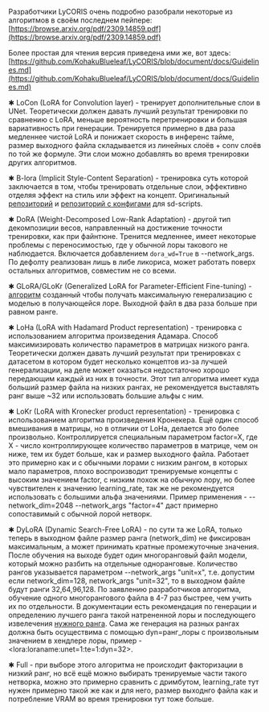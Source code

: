 Разработчики LyCORIS очень подробно разобрали некоторые из алгоритмов в своём последнем пейпере: [https://browse.arxiv.org/pdf/2309.14859.pdf](https://browse.arxiv.org/pdf/2309.14859.pdf)

Более простая для чтения версия приведена ими же, вот здесь: [https://github.com/KohakuBlueleaf/LyCORIS/blob/document/docs/Guidelines.md](https://github.com/KohakuBlueleaf/LyCORIS/blob/document/docs/Guidelines.md)

✱ LoCon (LoRA for Convolution layer) - тренирует дополнительные слои в UNet. Теоретически должен давать лучший результат тренировки по сравнению с LoRA, меньше вероятность перетренировки и большая вариативность при генерации. Тренируется примерно в два раза медленнее чистой LoRA и понижает скорость в инференс тайме, размер выходного файла складывается из линейных слоёв + conv слоёв по той же формуле. Эти слои можно добавлять во время тренировки других алгоритмов.

✱ B-lora (Implicit Style-Content Separation) - тренировка суть которой заключается в том, чтобы тренировать отдельные слои, эффективно отделяя эффект на стиль или эффект на концепт. Оригинальный [репозиторий](https://github.com/yardenfren1996/B-LoRA) и [репозиторий с конфигами](https://github.com/ThereforeGames/blora_for_kohya) для sd-scripts.

✱ DoRA (Weight-Decomposed Low-Rank Adaptation) - другой тип декомпозиции весов, направленный на достижение точности тренировки, как при файнтюне. Тренится медленнее, имеет некоторые проблемы с переносимостью, где у обычной лоры такового не наблюдается. Включается добавлением `dora_wd=True` в --network_args. По дефолту реализован лишь в либе ликориса, может работать поверх остальных алгоритмов, совместим не со всеми.

✱ GLoRA/GLoKr (Generalized LoRA for Parameter-Efficient Fine-tuning) - [алгоритм](https://arxiv.org/abs/2306.07967) созданный чтобы получать максимальную генерализацию с моделью в получающейся лоре. Выходной файл в два раза больше при равном ранге.

✱ LoHa (LoRA with Hadamard Product representation) - тренировка с использованием алгоритма произведения Адамара. Способ максимизировать количество параметров в матрицах низкого ранга. Теоретически должен давать лучший результат при тренировках с датасетом в котором будет несколько концептов из-за лучшей генерализации, на деле может оказаться недостаточно хорошо передающим каждый из них в точности. Этот тип алгоритма имеет куда больший размер файла на низких рангах, не рекомендуется выставлять ранг выше ~32 или использовать большие альфы с ним.

✱ LoKr (LoRA with Kronecker product representation) - тренировка с использованием алгоритма произведения Кронекера. Ещё один способ вмешивания в матрицы, но в отличии от LoHa, делается это более произвольно. Контроллируется специальным параметром factor=X, где X - число контроллирующее количество параметров в матрице, чем он ниже, тем их будет больше, как и размер выходного файла. Работает это примерно как и с обычными лорами с низким рангом, в которых мало параметров, плохо воспроизводит тренируемые концепты с высоким значением factor, с низким похож на обычную лору, но более чувствителен к значению learning_rate, так же не рекомендуется использовать с большими альфа значениями. Пример применения - --network_dim=2048 --network_args "factor=4" даст примерно сопоставимый с обычной лорой нетворк.

✱ DyLoRA (Dynamic Search-Free LoRA) - по сути та же LoRA, только теперь в выходном файле размер ранга (network_dim) не фиксирован максимальным, а может принимать кратные промежуточные значения. После обучения на выходе будет один многоранговый файл модели, который можно разбить на отдельные одноранговые. Количество рангов указывается параметром --network_args "unit=x", т.е. допустим если network_dim=128, network_args "unit=32", то в выходном файле будут ранги 32,64,96,128. По заявлению разработчиков алгоритма, обучение одного многорангового файла в 4-7 раз быстрее, чем учить их по отдельности. В документации есть рекомендация по генерации и определению лучшего ранга такой натрененной лоры и последующего извелечения [нужного ранга](https://github.com/darkstorm2150/sd-scripts/blob/main/docs/train_network_README-en.md#dylora). Сама же генерация на разных рангах должна быть осуществима с помощью dyn=ранг_лоры с произвольным значением в хендлере лоры, пример - \<lora:loraname:unet=1:te=1:dyn=32\>.

✱ Full - при выборе этого алгоритма не происходит факторизации в низкий ранг, но всё ещё можно выбирать тренируемые части такого нетворка, можно это примерно сравнить с дримбутом, learning_rate тут нужен примерно такой же как и для него, размер выходнго файла как и потребление VRAM во время тренировки тут тоже больше.

